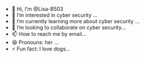 - 👋 Hi, I’m @Lisa-B503
- 👀 I’m interested in cyber security ...
- 🌱 I’m currently learning more about cyber security ...
- 💞️ I’m looking to collaborate on cyber security...
- 📫 How to reach me by email...
- 😄 Pronouns: her ...
- ⚡ Fun fact: I love dogs...

<!---
Lisa-B503/Lisa-B503 is a ✨ special ✨ repository because its `README.md` (this file) appears on your GitHub profile.
You can click the Preview link to take a look at your changes.
--->
